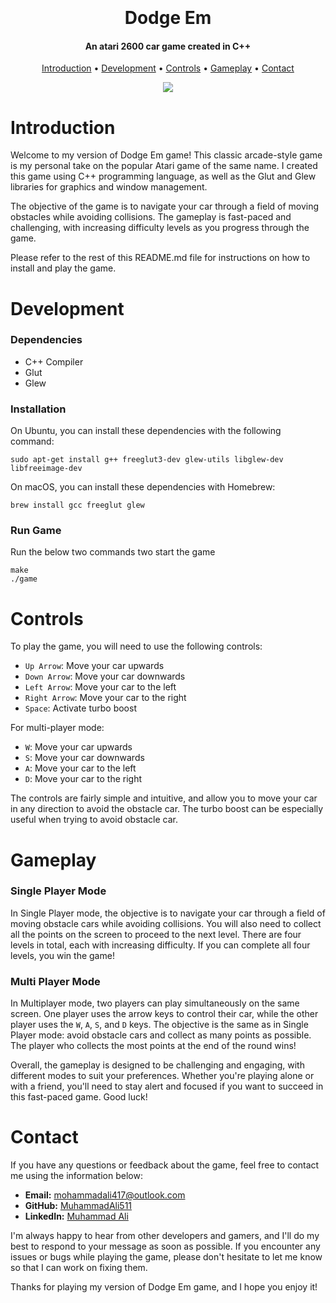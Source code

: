 <h1 align="center">
  <br>
  <br>
  Dodge Em
  <br>
</h1>

<h4 align="center">An atari 2600 car game created in C++</h4>

<p align="center">
  <a href="#introduction">Introduction</a> •
  <a href="#development">Development</a> •
  <a href="#controls">Controls</a> •
  <a href="#gameplay">Gameplay</a> •
  <a href="#contact">Contact</a>
</p>


<p align="center">
  <img src="https://user-images.githubusercontent.com/83888735/232159361-bd3bd271-609f-4148-b183-6a15c45d47d9.gif">
</p>


# Introduction
Welcome to my version of Dodge Em game! This classic arcade-style game is my personal take on the popular Atari game of the same name. I created this game using C++ programming language, as well as the Glut and Glew libraries for graphics and window management.

The objective of the game is to navigate your car through a field of moving obstacles while avoiding collisions. The gameplay is fast-paced and challenging, with increasing difficulty levels as you progress through the game.

Please refer to the rest of this README.md file for instructions on how to install and play the game.

# Development
### Dependencies

 - C++ Compiler
 - Glut
 - Glew

### Installation
On Ubuntu, you can install these dependencies with the following command:

```shell
sudo apt-get install g++ freeglut3-dev glew-utils libglew-dev libfreeimage-dev
```

On macOS, you can install these dependencies with Homebrew:

```shell
brew install gcc freeglut glew
```

### Run Game
Run the below two commands two start the game
```shell
make
./game
```

# Controls
To play the game, you will need to use the following controls:

-   `Up Arrow`: Move your car upwards
-   `Down Arrow`: Move your car downwards
-   `Left Arrow`: Move your car to the left
-   `Right Arrow`: Move your car to the right
-   `Space`: Activate turbo boost

For multi-player mode:
-   `W`: Move your car upwards
-   `S`: Move your car downwards
-   `A`: Move your car to the left
-   `D`: Move your car to the right

The controls are fairly simple and intuitive, and allow you to move your car in any direction to avoid the obstacle car. The turbo boost can be especially useful when trying to avoid obstacle car.

# Gameplay
### Single Player Mode
In Single Player mode, the objective is to navigate your car through a field of moving obstacle cars while avoiding collisions. You will also need to collect all the points on the screen to proceed to the next level. There are four levels in total, each with increasing difficulty. If you can complete all four levels, you win the game!

### Multi Player Mode
In Multiplayer mode, two players can play simultaneously on the same screen. One player uses the arrow keys to control their car, while the other player uses the `W`, `A`, `S`, and `D` keys. The objective is the same as in Single Player mode: avoid obstacle cars and collect as many points as possible. The player who collects the most points at the end of the round wins!

Overall, the gameplay is designed to be challenging and engaging, with different modes to suit your preferences. Whether you're playing alone or with a friend, you'll need to stay alert and focused if you want to succeed in this fast-paced game. Good luck!

# Contact
If you have any questions or feedback about the game, feel free to contact me using the information below:

-   **Email:** [mohammadali417@outlook.com](mailto:mohammadali417@outlook.com)
-   **GitHub:** [MuhammadAli511](https://github.com/MuhammadAli511)
-   **LinkedIn:** [Muhammad Ali](https://www.linkedin.com/in/muhammad-ali-6932bb211/)

I'm always happy to hear from other developers and gamers, and I'll do my best to respond to your message as soon as possible. If you encounter any issues or bugs while playing the game, please don't hesitate to let me know so that I can work on fixing them.

Thanks for playing my version of Dodge Em game, and I hope you enjoy it!
